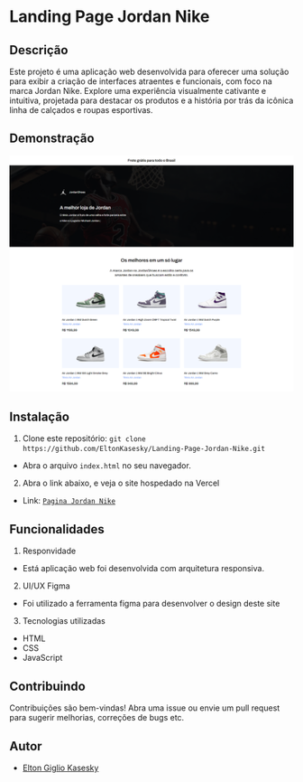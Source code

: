 # Landing Page Jordan Nike

## Descrição
Este projeto é uma aplicação web desenvolvida para oferecer uma solução para exibir a criação de interfaces atraentes e funcionais, com foco na marca Jordan Nike. Explore uma experiência visualmente cativante e intuitiva, projetada para destacar os produtos e a história por trás da icônica linha de calçados e roupas esportivas.

## Demonstração
![Demonstração do site](src/images/viewsite.png)

## Instalação
1. Clone este repositório: `git clone https://github.com/EltonKasesky/Landing-Page-Jordan-Nike.git`
- Abra o arquivo `index.html` no seu navegador.

2. Abra o link abaixo, e veja o site hospedado na Vercel
- Link: [`Pagina Jordan Nike`](https://landing-page-jordan-nike-kasesky.vercel.app)

## Funcionalidades
1. Responvidade
- Está aplicação web foi desenvolvida com arquitetura responsiva.

2. UI/UX Figma
- Foi utilizado a ferramenta figma para desenvolver o design deste site

3. Tecnologias utilizadas
- HTML
- CSS
- JavaScript

## Contribuindo
Contribuições são bem-vindas! Abra uma issue ou envie um pull request para sugerir melhorias, correções de bugs etc.

## Autor
- [Elton Giglio Kasesky](https://github.com/EltonKasesky)
